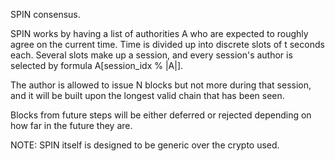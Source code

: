 SPIN consensus.

SPIN works by having a list of authorities A who are expected to roughly
agree on the current time. Time is divided up into discrete slots of t
seconds each. Several slots make up a session, and every session's author is 
selected by formula A[session_idx % |A|].

The author is allowed to issue N blocks but not more during that session,
and it will be built upon the longest valid chain that has been seen.

Blocks from future steps will be either deferred or rejected depending on how
far in the future they are.

NOTE: SPIN itself is designed to be generic over the crypto used.
